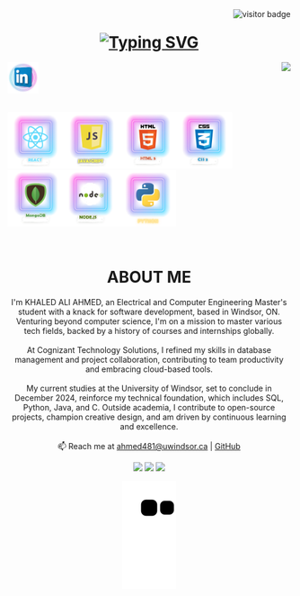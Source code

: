 <img src="https://visitor-badge.laobi.icu/badge?page_id=Engineered0" alt="visitor badge" align = "right"/>

<h1 align="center">
  <a href="">
   <img src="https://readme-typing-svg.herokuapp.com?font=Fira+Code&pause=1000&random=false&width=435&lines=Hello!!;I'm+Khaled!+" alt="Typing SVG" align ="Center">
  </a>
</h1>

<!--- assets are created on Canva & Photoshop--->
<!--- Feel free to download the assets and use them in your profilfaslkndlasaklslafafase --->
<!--- to upload an asset, create an issue on any of your repositories and add files, the link will be generated --->


<!--- animated text, to copy, just replace the lines with your choice or visit https://readme-typing-svg.herokuapp.com --->
  
<!---

--->
  
<!--- header image --->



  
<!--- portfolio launch image --->
  
<a href="engineered0.github.io" align ="right">
  
  <img height="300" src="https://user-images.githubusercontent.com/60597290/151966205-54a50cb6-2401-49bc-992c-dd926c8ecd09.svg" align ="right"/>
  

</a>

  
<!--- social media icons, you can find them in the assets directory of this repo --->
  
<a href="https://www.linkedin.com/in/kaa786" target="_blank">
  <img height="55" alt="Khaled Ali| LinkedIn"  src="./assets/social icons/linkedin.png"/>
</a> 


  
<!--- a bit of vertical space & languages text --->
  
<div>&nbsp;</div>
  

<div></div>
  
  
<!--- language icons --->
  
  
<!--- 
<img height="100" src="https://user-images.githubusercontent.com/60597290/152359293-4c3dc461-2be7-4d75-b5e3-6244637020e1.png" />
<img height="100" src="https://user-images.githubusercontent.com/60597290/152362823-eb0e032a-5c84-4832-803c-c77bf5b558a0.png" />
<img height="100" src="https://user-images.githubusercontent.com/60597290/152361790-b7faad3d-5f95-468a-aa51-e38f39419ec4.png" />
<img height="100" src="https://user-images.githubusercontent.com/60597290/152363164-01140f44-5328-4ea3-8d95-fec21af7e295.png" /> 
--->
  
<img height="100" src="./assets/icons/React.png"/><img height="100" src="./assets/icons/javascript.png" /><img height="100" src="./assets/icons/html.png"/><img height="100" src="./assets/icons/css.png" /><img height="100" src="./assets/icons/MongoDB.png" /><img height="100" src="./assets/icons/node.png" /><img height="100" src="./assets/icons/python.png" />

  
&nbsp;
<h1 align="center">
  ABOUT ME
</h1>
  
  
<p align="center">
  I'm KHALED ALI AHMED, an Electrical and Computer Engineering Master's student with a knack for software development, based in Windsor, ON. Venturing beyond computer science, I'm on a mission to master various tech fields, backed by a history of courses and internships globally.
  <br><br>
  At Cognizant Technology Solutions, I refined my skills in database management and project collaboration, contributing to team productivity and embracing cloud-based tools.
  <br><br>
  My current studies at the University of Windsor, set to conclude in December 2024, reinforce my technical foundation, which includes SQL, Python, Java, and C. Outside academia, I contribute to open-source projects, champion creative design, and am driven by continuous learning and excellence.
  <br><br>
  📫 Reach me at <a href="mailto:ahmed481@uwindsor.ca">ahmed481@uwindsor.ca</a> | <a href="https://github.com/Engineered0" title="GitHub">GitHub</a>
</p>

  

  
  
 <p align="center">
  
  <img width="600px" src="https://github-readme-streak-stats.herokuapp.com/?user=Engineered0&theme=vue-dark&hide_border=true" />
  
  <img width="600px" src="https://github-readme-stats.vercel.app/api?username=Engineered0&theme=vue-dark&show_icons=true&hide_border=true&count_private=true"/>

 <img width="600px" src="https://github-readme-stats.vercel.app/api/top-langs/?username=Engineered0&theme=vue-dark&show_icons=true&hide_border=true&layout=compact"/>
  
</p>



<!--- Github snack contribution graph --->
  
<div align="center"> <img src="https://raw.githubusercontent.com/muhiqsimui/muhiqsimui/output/github-contribution-grid-snake.svg" /></div>





<!--- building footer with spaceship question --->
  



 
 </div>







<!---
Engineered0/Engineered0 is a ✨ special ✨ repository because its `README.md` (this file) appears on your GitHub profile.
You can click the Preview link to take a look at your changes.
--->
